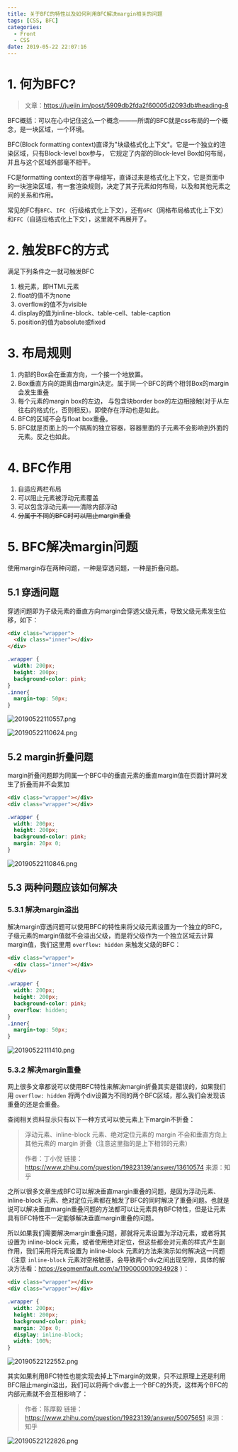 ```yaml
---
title: 关于BFC的特性以及如何利用BFC解决margin相关的问题
tags: [CSS, BFC]
categories:
  - Front
  - CSS
date: 2019-05-22 22:07:16
---
```

# 1. 何为BFC?

> 文章：https://juejin.im/post/5909db2fda2f60005d2093db#heading-8

BFC概括：可以在心中记住这么一个概念———所谓的BFC就是css布局的一个概念，是一块区域，一个环境。

BFC(Block formatting context)直译为"块级格式化上下文"。它是一个独立的渲染区域，只有Block-level box参与， 它规定了内部的Block-level Box如何布局，并且与这个区域外部毫不相干。

FC是formatting context的首字母缩写，直译过来是格式化上下文，它是页面中的一块渲染区域，有一套渲染规则，决定了其子元素如何布局，以及和其他元素之间的关系和作用。

常见的FC有`BFC`、`IFC`（行级格式化上下文），还有`GFC`（网格布局格式化上下文）和`FFC`（自适应格式化上下文），这里就不再展开了。

# 2. 触发BFC的方式

满足下列条件之一就可触发BFC

1. 根元素，即HTML元素
2. float的值不为none
3. overflow的值不为visible
4. display的值为inline-block、table-cell、table-caption
5. position的值为absolute或fixed

# 3. 布局规则

1. 内部的Box会在垂直方向，一个接一个地放置。
2. Box垂直方向的距离由margin决定。属于同一个BFC的两个相邻Box的margin会发生重叠
3. 每个元素的margin box的左边， 与包含块border box的左边相接触(对于从左往右的格式化，否则相反)。即使存在浮动也是如此。
4. BFC的区域不会与float box重叠。
5. BFC就是页面上的一个隔离的独立容器，容器里面的子元素不会影响到外面的元素。反之也如此。

# 4. BFC作用

1. 自适应两栏布局
2. 可以阻止元素被浮动元素覆盖
3. 可以包含浮动元素——清除内部浮动
4. ~~分属于不同的BFC时可以阻止margin重叠~~

# 5. BFC解决margin问题

使用margin存在两种问题，一种是穿透问题，一种是折叠问题。

## 5.1 穿透问题

穿透问题即为子级元素的垂直方向margin会穿透父级元素，导致父级元素发生位移，如下：

```html
<div class="wrapper">
  <div class="inner"></div>
</div>
```

```css
.wrapper {
  width: 200px;
  height: 200px;
  background-color: pink;
}
.inner{
  margin-top: 50px;
}
```

![20190522110557.png](http://img.cdn.esunr.xyz/markdown/20190522110557.png)

![20190522110624.png](http://img.cdn.esunr.xyz/markdown/20190522110624.png)

## 5.2 margin折叠问题

margin折叠问题即为同属一个BFC中的垂直元素的垂直margin值在页面计算时发生了折叠而并不会累加

```html
<div class="wrapper"></div>
<div class="wrapper"></div>
```

```css
.wrapper {
  width: 200px;
  height: 200px;
  background-color: pink;
  margin: 20px 0;
}
```

![20190522110846.png](http://img.cdn.esunr.xyz/markdown/20190522110846.png)


## 5.3 两种问题应该如何解决

### 5.3.1 解决margin溢出

解决margin穿透问题可以使用BFC的特性来将父级元素设置为一个独立的BFC，子级元素的margin值就不会溢出父级，而是将父级作为一个独立区域去计算margin值，我们这里用 `overflow: hidden` 来触发父级的BFC：

```html
<div class="wrapper">
  <div class="inner"></div>
</div>
```

```css
.wrapper {
  width: 200px;
  height: 200px;
  background-color: pink;
  overflow: hidden;
}
.inner{
  margin-top: 50px;
}
```
![20190522111410.png](http://img.cdn.esunr.xyz/markdown/20190522111410.png)

### 5.3.2 解决margin重叠

网上很多文章都说可以使用BFC特性来解决margin折叠其实是错误的，如果我们用 `overflow: hidden` 将两个div设置为不同的两个BFC区域，那么我们会发现该重叠的还是会重叠。

查阅相关资料显示只有以下一种方式可以使元素上下margin不折叠：

> 浮动元素、inline-block 元素、绝对定位元素的 margin 不会和垂直方向上其他元素的 margin 折叠（注意这里指的是上下相邻的元素） 
> 
> 作者：丁小倪 链接：https://www.zhihu.com/question/19823139/answer/13610574 来源：知乎


之所以很多文章生成BFC可以解决垂直margin重叠的问题，是因为浮动元素、inline-block 元素、绝对定位元素都在触发了BFC的同时解决了重叠问题。也就是说可以解决垂直margin重叠问题的方法都可以让元素具有BFC特性，但是让元素具有BFC特性不一定能够解决垂直margin重叠的问题。

所以如果我们需要解决margin重叠问题，那就将元素设置为浮动元素，或者将其设置为 inline-block 元素，或者使用绝对定位，但这些都会对元素的样式产生副作用，我们采用将元素设置为 inline-block 元素的方法来演示如何解决这一问题（注意 `inline-block` 元素对空格敏感，会导致两个div之间出现空隙，具体的解决方法看：https://segmentfault.com/a/1190000010934928 ）：

```html
<div class="wrapper"></div>
<div class="wrapper"></div>
```

```css
.wrapper {
  width: 200px;
  height: 200px;
  background-color: pink;
  margin: 20px 0;
  display: inline-block;
  width: 100%;
}
```

![20190522122552.png](http://img.cdn.esunr.xyz/markdown/20190522122552.png)

其实如果利用BFC特性也能实现去掉上下margin的效果，只不过原理上还是利用BFC阻止margin溢出，我们可以将两个div套上一个BFC的外壳，这样两个BFC的内部元素就不会互相影响了：

> 作者：陈厚毅 链接：https://www.zhihu.com/question/19823139/answer/50075651 来源：知乎

![20190522122826.png](http://img.cdn.esunr.xyz/markdown/20190522122826.png)